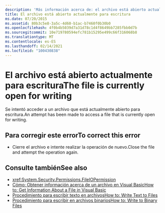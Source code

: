 ```yaml
---
description: 'Más información acerca de: el archivo está abierto actualmente para escritura'
title: El archivo está abierto actualmente para escritura
ms.date: 07/20/2015
ms.assetid: 80b3c5e8-3a5c-4d60-b1ac-b7460f0b30b0
ms.openlocfilehash: 4f0b4b5039d7a31d78c1d4f8649bb7285fbb0d7b
ms.sourcegitcommit: 10e719780594efc781b15295e499c66f316068b8
ms.translationtype: MT
ms.contentlocale: es-ES
ms.lasthandoff: 02/14/2021
ms.locfileid: "100430838"
---
```

# <a name="the-file-is-currently-open-for-writing"></a><span data-ttu-id="b2083-103">El archivo está abierto actualmente para escritura</span><span class="sxs-lookup"><span data-stu-id="b2083-103">The file is currently open for writing</span></span>

<span data-ttu-id="b2083-104">Se intentó acceder a un archivo que está actualmente abierto para escritura.</span><span class="sxs-lookup"><span data-stu-id="b2083-104">An attempt has been made to access a file that is currently open for writing.</span></span>  
  
## <a name="to-correct-this-error"></a><span data-ttu-id="b2083-105">Para corregir este error</span><span class="sxs-lookup"><span data-stu-id="b2083-105">To correct this error</span></span>  
  
- <span data-ttu-id="b2083-106">Cierre el archivo e intente realizar la operación de nuevo.</span><span class="sxs-lookup"><span data-stu-id="b2083-106">Close the file and attempt the operation again.</span></span>  
  
## <a name="see-also"></a><span data-ttu-id="b2083-107">Consulte también</span><span class="sxs-lookup"><span data-stu-id="b2083-107">See also</span></span>

- <xref:System.Security.Permissions.FileIOPermission>
- <span data-ttu-id="b2083-108">[Cómo: Obtener información acerca de un archivo en Visual Basic](/previous-versions/visualstudio/visual-studio-2010/abtzf6f7(v=vs.100))</span><span class="sxs-lookup"><span data-stu-id="b2083-108">[How to: Get Information About a File in Visual Basic](/previous-versions/visualstudio/visual-studio-2010/abtzf6f7(v=vs.100))</span></span>
- [<span data-ttu-id="b2083-109">Procedimiento para escribir texto en archivos</span><span class="sxs-lookup"><span data-stu-id="b2083-109">How to: Write Text to Files</span></span>](../developing-apps/programming/drives-directories-files/how-to-write-text-to-files.md)
- [<span data-ttu-id="b2083-110">Procedimiento para escribir en archivos binarios</span><span class="sxs-lookup"><span data-stu-id="b2083-110">How to: Write to Binary Files</span></span>](../developing-apps/programming/drives-directories-files/how-to-write-to-binary-files.md)
